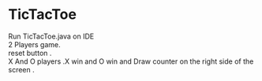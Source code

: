 # TicTacToe
Run TicTacToe.java on IDE                                                                                                                                 
2 Players game.                                                                                                                                                                                             
reset button .                                                                                                 
X And O players .X win and O win and Draw counter on the right side of the screen .          
